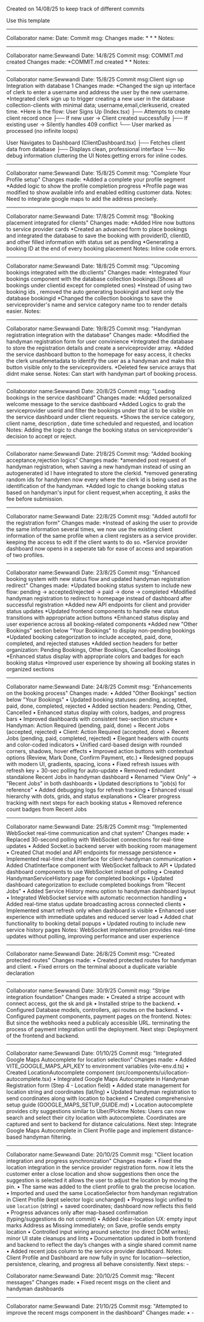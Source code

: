 Created on 14/08/25 to keep track of different commits

Use this template
____________________________________________________________________________________________________
Collaborator name:
Date: 
Commit msg: 
Changes made: 
    *
    *
    *
Notes:
____________________________________________________________________________________________________
Collaborator name:Sewwandi
Date: 14/8/25
Commit msg: COMMIT.md created
Changes made: 
    *COMMIT.md created
    *
    *
Notes:
____________________________________________________________________________________________________
Collaborator name:Sewwandi
Date: 15/8/25
Commit msg:Client sign up Integration with database 1
Changes made: 
    *Changed the sign up interface of clerk to enter a username and address the user by the new username.
    *Integrated clerk sign up to trigger creating a new user in the database collection-clients with minimal data; username,email,clerkuserid, created time.
    *Here is the flow: 
    User Signs Up (Index.tsx)
├── Attempts to create client record once
├── If new user → Client created successfully
├── If existing user → Silently handles 409 conflict
└── User marked as processed (no infinite loops)

User Navigates to Dashboard (ClientDashboard.tsx)
├── Fetches client data from database
├── Displays clean, professional interface
└── No debug information cluttering the UI
Notes:getting errors for inline codes.
____________________________________________________________________________________________________
Collaborator name:Sewwandi
Date: 15/8/25
Commit msg: "Complete Your Profile setup"
Changes made: 
    *Added a complete your profile segment
    *Added logic to show the profile completion progress
    *Profile page was modified to show available info and enabled editing customer data.
Notes: Need to integrate google maps to add the address precisely.
________________________________________________________________________________________________
Collaborator name:Sewwandi
Date: 17/8/25
Commit msg: "Booking placement integrated for clients"
Changes made: 
    *Added Hire now buttons to service provider cards
    *Created an advanced form to place bookings and integrated the database to save the booking with providerID, clientID, and other filled information with status set as pending
    *Generating a booking ID at the end of every booking placement
Notes: Inline code errors.
________________________________________________________________________________________________
Collaborator name:Sewwandi
Date: 18/8/25
Commit msg: "Upcoming bookings integrated with the db:clients"
Changes made: 
    *Integrated Your bookings component with the database collection bookings.(Shows all bookings under clientid except for completed ones)
    *Instead of using two booking ids , removed the auto generating bookingid and kept only the database bookingid
    *Changed the collection bookings to save the serviceprovider's name and service category name too to render details easier.
Notes: 
________________________________________________________________________________________________
Collaborator name:Sewwandi
Date: 19/8/25
Commit msg: "Handyman registration integration with the database"
Changes made: 
    *Modified the handyman registration form for user convinience
    *Integrated the database to store the registration details and create a serviceprovider array.
    *Added the service dashboard button to the homepage for easy access, it checks the clerk unsafemetadata to identify the user as a handyman and make this button visible only to the serviceproviders.
    *Deleted few service arrays that didnt make sense.
Notes: Can start with handyman part of booking process.
________________________________________________________________________________________________
Collaborator name:Sewwandi
Date: 20/8/25
Commit msg: "Loading bookings in the service dashboard"
Changes made: 
    *Added personalized welcome message to the service dashboard
    *Added Logics to grab the serviceprovider userid and filter the bookings under that id to be visible on the service dashboard under client requests. 
    *Shows the service category, client name, description , date time scheduled and requested, and location
Notes: Adding the logic to change the booking status on serviceprovider's decision to accept or reject.
________________________________________________________________________________________________
Collaborator name:Sewwandi
Date: 21/8/25
Commit msg: "Added booking acceptance,rejection logics"
Changes made: 
    *amended post request of handyman registration, when saving a new handyman instead of using an autogenerated id I have integrated to store the clerkid.
    *removed generating random ids for handymen now every where the clerk id is being used as the identification of the handyman.
    *Added logic to change booking status based on handyman's input for client request,when accepting, it asks the fee before submission.
________________________________________________________________________________________________
Collaborator name:Sewwandi
Date: 22/8/25
Commit msg: "Added autofil for the registration form"
Changes made: 
    *Instead of asking the user to provide the same information several times, we now use the existing client information of the same profile when a client registers as a service provider. keeping the access to edit if the client wants to do so.
    *Service provider dashboard now opens in a seperate tab for ease of access and separation of two profiles.
________________________________________________________________________________________________
Collaborator name:Sewwandi
Date: 23/8/25
Commit msg: "Enhanced booking system with new status flow and updated handyman registration redirect"
Changes made: 
    *Updated booking status system to include new flow: pending → accepted/rejected → paid → done → completed
    *Modified handyman registration to redirect to homepage instead of dashboard after successful registration
    *Added new API endpoints for client and provider status updates
    *Updated frontend components to handle new status transitions with appropriate action buttons
    *Enhanced status display and user experience across all booking-related components
    *Added new "Other Bookings" section below "Your Bookings" to display non-pending bookings
    *Updated booking categorization to include accepted, paid, done, completed, and rejected statuses
    *Added section headers for better organization: Pending Bookings, Other Bookings, Cancelled Bookings
    *Enhanced status display with appropriate colors and badges for each booking status
    *Improved user experience by showing all booking states in organized sections
________________________________________________________________________________________________
Collaborator name:Sewwandi
Date: 24/8/25
Commit msg: "Enhancements on the booking process"
Changes made: 
    •	Added "Other Bookings" section below "Your Bookings"
    •	Updated booking statuses: pending, accepted, paid, done, completed, rejected
    •	Added section headers: Pending, Other, Cancelled
    •	Enhanced status display with colors, badges, and progress bars
    •	Improved dashboards with consistent two-section structure
    •	Handyman: Action Required (pending, paid, done) + Recent Jobs (accepted, rejected)
    •	Client: Action Required (accepted, done) + Recent Jobs (pending, paid, completed, rejected)
    •	Elegant headers with counts and color-coded indicators
    •	Unified card-based design with rounded corners, shadows, hover effects
    •	Improved action buttons with contextual options (Review, Mark Done, Confirm Payment, etc.)
    •	Redesigned popups with modern UI, gradients, spacing, icons
    •	Fixed refresh issues with refresh key + 30-sec polling for auto-update
    •	Removed redundant standalone Recent Jobs in handyman dashboard
    •	Renamed "View Only" → "Recent Jobs" in both dashboards
    •	Updated descriptions to "job(s) for reference"
    •	Added debugging logs for refresh tracking
    •	Enhanced visual hierarchy with dots, grids, and status explanations
    •	Clearer progress tracking with next steps for each booking status
    •	Removed reference count badges from Recent Jobs

________________________________________________________________________________________________
Collaborator name:Sewwandi
Date: 25/8/25
Commit msg: "Implemented WebSocket real-time communication and chat system"
Changes made: 
    •	Replaced 30-second polling with WebSocket connections for real-time updates
    •	Added Socket.io backend server with booking room management
    •	Created Chat model and API endpoints for message persistence
    •	Implemented real-time chat interface for client-handyman communication
    •	Added ChatInterface component with WebSocket fallback to API
    •	Updated dashboard components to use WebSocket instead of polling
    •	Created HandymanServiceHistory page for completed bookings
    •	Updated dashboard categorization to exclude completed bookings from "Recent Jobs"
    •	Added Service History menu option to handyman dashboard layout
    •	Integrated WebSocket service with automatic reconnection handling
    •	Added real-time status update broadcasting across connected clients
    •	Implemented smart refresh only when dashboard is visible
    •	Enhanced user experience with immediate updates and reduced server load
    •	Added chat functionality to booking detail popups
    •	Updated routing to include new service history pages
Notes: WebSocket implementation provides real-time updates without polling, improving performance and user experience
________________________________________________________________________________________________
Collaborator name:Sewwandi
Date: 26/8/25
Commit msg: "Created protected routes"
Changes made: 
    •	Created protected routes for handyman and client.
    •	Fixed errors on the terminal aboout a duplicate variable declaration
________________________________________________________________________________________________
Collaborator name:Sewwandi
Date: 30/9/25
Commit msg: "Stripe integration foundation"
Changes made: 
    •	Created a stripe account with connect access, got the sk and pk
    •	Installed stripe to the backend.
    •   Configured Database models, controllers, api routes on the backend.
    •   Configured payment components, payment pages on the frontend.
Notes: But since the webhooks need a publicaly accessible URL. terminating the process of payment integration until the deployment.
Next step: Deployment of the frontend and backend.
________________________________________________________________________________________________
Collaborator name:Sewwandi
Date: 01/10/25
Commit msg: "Integrated Google Maps Autocomplete for location selection"
Changes made: 
    •	Added VITE_GOOGLE_MAPS_API_KEY to environment variables (vite-env.d.ts)
    •	Created LocationAutocomplete component (src/components/ui/location-autocomplete.tsx)
    •   Integrated Google Maps Autocomplete in Handyman Registration form (Step 4 - Location field)
    •   Added state management for location string and coordinates (lat/lng)
    •   Updated handyman registration to send coordinates along with location to backend
    •   Created comprehensive setup guide (GOOGLE_MAPS_SETUP_GUIDE.md)
    •   Location autocomplete provides city suggestions similar to Uber/Pickme
Notes: Users can now search and select their city location with autocomplete. Coordinates are captured and sent to backend for distance calculations.
Next step: Integrate Google Maps Autocomplete in Client Profile page and implement distance-based handyman filtering.
________________________________________________________________________________________________
Collaborator name:Sewwandi
Date: 20/10/25
Commit msg: "Client location integration and progress synchronization"
Changes made: 
    • Fixed the location integration in the service provider registration form. now it lets the customer enter a close location and show suggestions then once the suggestion is selected it allows the user to adjust the location by moving the pin.
    • The same was added to the client profile to grab the precise location.
    •  Imported and used the same LocationSelector from handyman registration in Client Profile (kept selector logic unchanged)
    •  Progress logic unified to use `location` (string) + saved coordinates; dashboard now reflects this field
    •  Progress advances only after map-based confirmation (typing/suggestions do not commit)
    •  Added clear-location UX: empty input marks Address as Missing immediately; on Save, profile sends empty location
    •  Controlled input wiring around selector (no direct DOM writes); minor UI state cleanups and lints
    •  Documentation updated in both frontend and backend to reflect the day’s changes with a single shared commit name
    • Added recent jobs column to the service provider dashboard.
Notes: Client Profile and Dashboard are now fully in sync for location—selection, persistence, clearing, and progress all behave consistently.
Next steps: - 

Collaborator name:Sewwandi
Date: 20/10/25
Commit msg: "Recent messages"
Changes made: • Fixed recent msgs on the client and handyman dashboards

________________________________________________________________________________________________
Collaborator name:Sewwandi
Date: 21/10/25
Commit msg: "Attempted to improve the recent msgs component in the dashboard"
Changes made: 
    •  -